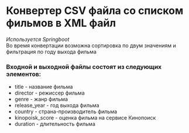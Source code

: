 # Конвертер CSV файла со списком фильмов в XML файл
*Используется Springboot*\
Во время конвертации возможна сортировка по двум значениям и фильтрация по году выхода фильма

### Входной и выходной файлы состоят из следующих элементов:
* title - название фильма
* director - режиссер фильма
* genre - жанр фильма
* release_year - год выхода фильма
* country - страна-производитель фильма
* kinopoisk_score - оценка фильма на сервисе Кинопоиск
* duration - длительность фильма